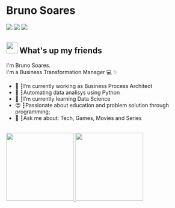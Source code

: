 <!--
**professorsoares/professorsoares** is a ✨ _special_ ✨ repository because its `README.md` (this file) appears on your GitHub profile.

Here are some ideas to get you started:

- 🔭 I’m currently working on ...
-  ...
- 👯 I’m looking to collaborate on ...
- 🤔 I’m looking for help with ...
- 💬 Ask me about ...
- 📫 How to reach me: ...
- 😄 Pronouns: ...
- ⚡ Fun fact: ...
-->

# Bruno Soares
<a href="https://linkedin.com/in/professorsoares"><img src="https://img.shields.io/badge/linkedin-0077B5.svg?style=for-the-badge&logo=linkedin&logoColor=white"></a>
<a href="https://instagram.com/professorsoares"><img src="https://img.shields.io/badge/instagram-E4405F.svg?style=for-the-badge&logo=instagram&logoColor=white"></a>
<a href="mailto:professorsoares@gmail.com"><img src="https://img.shields.io/badge/e‑mail-D14836.svg?style=for-the-badge&logo=GMail&logoColor=white"></a>

## <img src="https://media.giphy.com/media/hvRJCLFzcasrR4ia7z/giphy.gif" width="30px"> What's up my friends
I'm Bruno Soares.<br>
I'm a Business Transformation Manager 💻 ✨

<ul>
  <li>🚀 ┇I’m currently working as Business Process Architect </li>
  <li>💜 ┇Automating data analisys using Python
  <li>🌱 ┇I’m currently learning Data Science</li>
  <li>😍 ┇Passionate about education and problem solution through programming;</li>
  <li>💬 ┇Ask me about: Tech, Games, Movies and Series</li>
</ul>
<br/>

<div align="between">
    <a href="https://github.com/professorsoares">
      <img height="180em" src="https://github-readme-stats.vercel.app/api?username=professorsoares&theme=light&show_icons=true" />
      <img height="180em" src="https://github-readme-stats.vercel.app/api/top-langs/?username=professorsoares&theme=light&show_icons=true&layout=compact"/>
    </a>
  </div>

